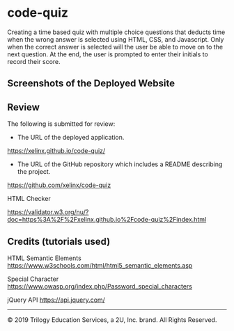 # code-quiz

Creating a time based quiz with multiple choice questions that deducts time when the wrong answer is selected using HTML, CSS, and Javascript. Only when the correct answer is selected will the user be able to move on to the next question. At the end, the user is prompted to enter their initials to record their score.



## Screenshots of the Deployed Website


## Review

The following is submitted for review:

* The URL of the deployed application.

https://xelinx.github.io/code-quiz/

* The URL of the GitHub repository which includes a README describing the project.

https://github.com/xelinx/code-quiz

HTML Checker

https://validator.w3.org/nu/?doc=https%3A%2F%2Fxelinx.github.io%2Fcode-quiz%2Findex.html

## Credits (tutorials used)

HTML Semantic Elements https://www.w3schools.com/html/html5_semantic_elements.asp

Special Character https://www.owasp.org/index.php/Password_special_characters

jQuery API https://api.jquery.com/
- - -
© 2019 Trilogy Education Services, a 2U, Inc. brand. All Rights Reserved.
